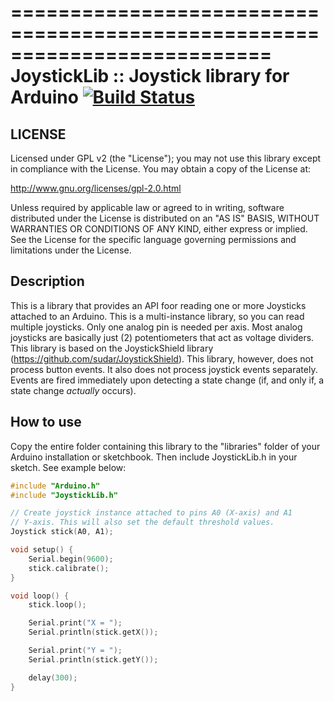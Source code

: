 ==========================================================================
JoystickLib :: Joystick library for Arduino
[![Build Status](https://travis-ci.org/cyrusbuilt/JoystickLib.svg?branch=master)](https://travis-ci.org/cyrusbuilt/JoystickLib)
==========================================================================

## LICENSE

Licensed under GPL v2 (the "License"); you may not use this library except
in compliance with the License.  You may obtain a copy of the License at:

http://www.gnu.org/licenses/gpl-2.0.html

Unless required by applicable law or agreed to in writing, software
distributed under the License is distributed on an "AS IS" BASIS,
WITHOUT WARRANTIES OR CONDITIONS OF ANY KIND, either express or implied.
See the License for the specific language governing permissions and
limitations under the License.

## Description

This is a library that provides an API foor reading one or more Joysticks
attached to an Arduino. This is a multi-instance library, so you can read
multiple joysticks. Only one analog pin is needed per axis. Most analog
joysticks are basically just (2) potentiometers that act as voltage dividers.
This library is based on the JoystickShield library (https://github.com/sudar/JoystickShield).
This library, however, does not process button events. It also does not
process joystick events separately. Events are fired immediately upon
detecting a state change (if, and only if, a state change *actually*
occurs).

## How to use

Copy the entire folder containing this library to the "libraries" folder
of your Arduino installation or sketchbook. Then include JoystickLib.h in
your sketch. See example below:
```cpp
#include "Arduino.h"
#include "JoystickLib.h"

// Create joystick instance attached to pins A0 (X-axis) and A1
// Y-axis. This will also set the default threshold values.
Joystick stick(A0, A1);

void setup() {
	Serial.begin(9600);
	stick.calibrate();
}

void loop() {
	stick.loop();

	Serial.print("X = ");
	Serial.println(stick.getX());

	Serial.print("Y = ");
	Serial.println(stick.getY());

	delay(300);
}
```
